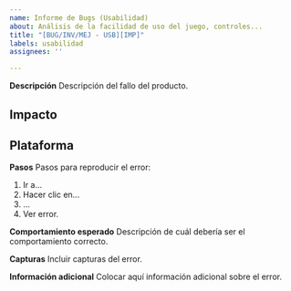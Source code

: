 ```yaml
---
name: Informe de Bugs (Usabilidad)
about: Análisis de la facilidad de uso del juego, controles...
title: "[BUG/INV/MEJ - USB][IMP]"
labels: usabilidad
assignees: ''

---
```


**Descripción**
Descripción del fallo del producto.

**Impacto**
- 

**Plataforma**
- 

**Pasos**
Pasos para reproducir el error:
1. Ir a...
2. Hacer clic en...
3. ...
4. Ver error.

**Comportamiento esperado**
Descripción de cuál debería ser el comportamiento correcto.

**Capturas**
Incluir capturas del error.

**Información adicional**
Colocar aquí información adicional sobre el error.

